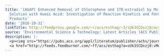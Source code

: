 ```yaml
---
title: '[ASAP] Enhanced Removal of Chlorophene and 17ß-estradiol by Mn(III) in a Mixture
  Solution with Humic Acid: Investigation of Reaction Kinetics and Formation of Co-oligomerization
  Products'
date: '2018-10-31'
linkTitle: http://feedproxy.google.com/~r/acs/esthag/~3/sUk3SCDxzj8/acs.est.8b04116
source: 'Environmental Science & Technology: Latest Articles (ACS Publications)'
description: |-
  <p><img src="https://pubs.acs.org/appl/literatum/publisher/achs/journals/content/esthag/0/esthag.ahead-of-print/acs.est.8b04116/20181030/images/medium/es-2018-04116r_0007.gif" alt="TOC Graphic"/></p><div><cite>Environmental Science & Technology</cite></div><div>DOI: 10.1021/acs.est.8b04116</div><div class="feedflare">
  <a href="http://feeds.feedburner.com/~ff/acs/esthag?a=sUk3SCDxzj8:vMuKCLJdmKA:yIl2AUoC8zA"><img src="http://feeds.feedburner.com/~ff/acs/esthag?d=yIl2AUoC8zA" border="0"></img></a>
---
```

